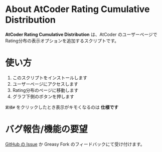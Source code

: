 # About AtCoder Rating Cumulative Distribution

**AtCoder Rating Cumulative Distribution** は、AtCoder のユーザーページでRating分布の表示オプションを追加するスクリプトです。

# 使い方

1. このスクリプトをインストールします
2. ユーザーページにアクセスします
3. Rating分布のページに移動します
4. グラフ下側のボタンを押します

`累積#` をクリックしたとき表示がキモくなるのは **仕様です**

# バグ報告/機能の要望

[GitHub の Issue](https://github.com/AAAR-Salmon/Userscripts/issues) か Greasy Fork のフィードバックにて受け付けます。
